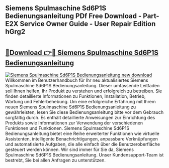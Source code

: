 ## Siemens Spulmaschine Sd6P1S Bedienungsanleitung PDf Free Download - Part-E2X Service Owner Guide - User Repair Edition hGrg2

# <h2><a href="http://df3gik1.blite.top/?on=Siemens+Spulmaschine+Sd6P1S+Bedienungsanleitung">🔗Download 👉🔴 Siemens Spulmaschine Sd6P1S Bedienungsanleitung</a></h2>

[![Siemens Spulmaschine Sd6P1S Bedienungsanleitung new download](https://i.imgur.com/lujVjoI.png)](http://df3gik1.blite.top/?on=Siemens+Spulmaschine+Sd6P1S+Bedienungsanleitung)
Willkommen im Benutzerhandbuch für Ihr neu aktualisiertes Siemens Spulmaschine Sd6P1S Bedienungsanleitung. Dieser umfassende Leitfaden soll Ihnen helfen, Ihr Produkt zu verstehen und erfolgreich zu betreiben. Sie finden detaillierte Informationen zu Funktionen, Installation, Betrieb, Wartung und Fehlerbehebung. Um eine erfolgreiche Erfahrung mit Ihrem neuen Siemens Spulmaschine Sd6P1S Bedienungsanleitung zu gewährleisten, lesen Sie diese Bedienungsanleitung bitte vor dem Gebrauch sorgfältig durch. Es enthält detaillierte Anweisungen zur Einrichtung des Produkts sowie Informationen zur Verwendung der verschiedenen Funktionen und Funktionen. Siemens Spulmaschine Sd6P1S Bedienungsanleitung bietet eine Reihe erweiterter Funktionen wie virtuelle Assistenten, intelligente Benachrichtigungen, anpassbare Verknüpfungen und automatisierte Aufgaben, die alle einfach über die Benutzeroberfläche gesteuert werden können. Wir sind immer für Sie da, Siemens Spulmaschine Sd6P1S Bedienungsanleitung. Unser Kundensupport-Team ist bestrebt, Sie bei allen Anfragen zu unterstützen.

